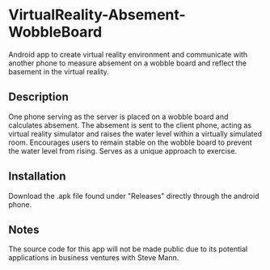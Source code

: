# VirtualReality-Absement-WobbleBoard
Android app to create virtual reality environment and communicate with another phone to measure absement on a wobble board and reflect the basement in the virtual reality. 

## Description
One phone serving as the server is placed on a wobble board and calculates absement. The absement is sent to the client phone, acting as virtual reality simulator and raises the water level within a virtually simulated room. Encourages users to remain stable on the wobble board to prevent the water level from rising. Serves as a unique approach to exercise. 

## Installation
Download the .apk file found under "Releases" directly through the android phone. 

## Notes
The source code for this app will not be made public due to its potential applications in business ventures with Steve Mann.

